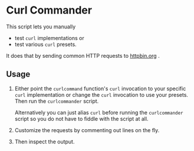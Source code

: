 # Curl Commander

This script lets you manually

- test `curl` implementations or
- test various `curl` presets.

It does that by sending common HTTP requests to
[httpbin.org](http://httpbin.org/)
.

## Usage

1. Either point the `curlcommand` function's `curl` invocation to your
   specific `curl` implementation or change the `curl` invocation to use
   your presets. Then run the `curlcommander` script.

   Alternatively you can just alias `curl` before running the
   `curlcommander` script so you do not have to fiddle with the script at
   all.

2. Customize the requests by commenting out lines on the fly.

3. Then inspect the output.
